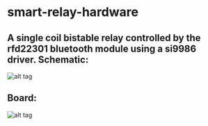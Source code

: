 smart-relay-hardware
====================

A single coil bistable relay controlled by the rfd22301 bluetooth module using a si9986 driver.
Schematic:
----------
![alt tag](https://raw.githubusercontent.com/3PG-h4ck3rs/smart-relay-hardware/master/smart-relay-schematic.png)

Board:
----------
![alt tag](https://raw.githubusercontent.com/3PG-h4ck3rs/smart-relay-hardware/master/smart-relay-pcb.png)
